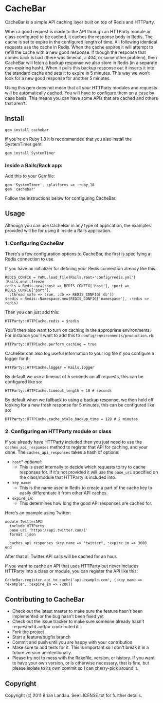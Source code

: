# CacheBar

CacheBar is a simple API caching layer built on top of Redis and HTTParty.

When a good request is made to the API through an HTTParty module or class configured to be cached, it caches the response body in Redis. The cache is set to expire in the configured length of time. All following identical requests use the cache in Redis. When the cache expires it will attempt to refill the cache with a new good response. If though the response that comes back is bad (there was timeout, a 404, or some other problem), then CacheBar will fetch a backup response we also store in Redis (in a separate non-expiring hash). When it pulls this backup response out it inserts it into the standard cache and sets it to expire in 5 minutes. This way we won't look for a new good response for another 5 minutes.

Using this gem does not mean that all your HTTParty modules and requests will be automatically cached. You will have to configure them on a case by case basis. This means you can have some APIs that are cached and others that aren't.

## Install

    gem install cachebar

If you're on Ruby 1.8 it is recommended that you also install the SystemTimer gem:

    gem install SystemTimer

### Inside a Rails/Rack app:

Add this to your Gemfile:

    gem 'SystemTimer', :platforms => :ruby_18
    gem 'cachebar'

Follow the instructions below for configuring CacheBar.

## Usage

Although you can use CacheBar in any type of application, the examples provided will be for using it inside a Rails application.

### 1. Configuring CacheBar

There's a few configuration options to CacheBar, the first is specifying a Redis connection to use.

If you have an initializer for defining your Redis connection already like this:

    REDIS_CONFIG = YAML.load_file(Rails.root+'config/redis.yml')[Rails.env].freeze
    redis = Redis.new(:host => REDIS_CONFIG['host'], :port => REDIS_CONFIG['port'],
      :thread_safe => true, :db => REDIS_CONFIG['db'])
    $redis = Redis::Namespace.new(REDIS_CONFIG['namespace'], :redis => redis)

Then you can just add this:

    HTTParty::HTTPCache.redis = $redis

You'll then also want to turn on caching in the appropriate environments. For instance you'll want to add this to `config/environments/production.rb`:

    HTTParty::HTTPCache.perform_caching = true

CacheBar can also log useful information to your log file if you configure a logger for it:

    HTTParty::HTTPCache.logger = Rails.logger

By default we use a timeout of 5 seconds on all requests, this can be configured like so:

    HTTParty::HTTPCache.timeout_length = 10 # seconds

By default when we fallback to using a backup response, we then hold off looking for a new fresh response for 5 minutes, this can be configured like so:

    HTTParty::HTTPCache.cache_stale_backup_time = 120 # 2 minutes

### 2. Configuring an HTTParty module or class

If you already have HTTParty included then you just need to use the `caches_api_responses` method to register that API for caching, and your done. The `caches_api_responses` takes a hash of options:

* `host`* *optional*:
  * This is used internally to decide which requests to try to cache responses for.
    If it's not provided it will use the `base_uri` specified on the class/module that HTTParty is included into.
* `key_name`:
  * This is the name used in Redis to create a part of the cache key to easily differentiate it from other API caches.
* `expire_in`:
  * This determines how long the good API responses are cached for.

Here's an example using Twitter:

    module TwitterAPI
      include HTTParty
      base_uri 'https://api.twitter.com/1'
      format :json

      caches_api_responses :key_name => "twitter", :expire_in => 3600
    end

After that all Twitter API calls will be cached for an hour.

If you want to cache an API that uses HTTParty but never includes HTTParty into a class or module, you can register the API like this:

    CacheBar.register_api_to_cache('api.example.com', {:key_name => "example", :expire_in => 7200})


## Contributing to CacheBar
 
* Check out the latest master to make sure the feature hasn't been implemented or the bug hasn't been fixed yet
* Check out the issue tracker to make sure someone already hasn't requested it and/or contributed it
* Fork the project
* Start a feature/bugfix branch
* Commit and push until you are happy with your contribution
* Make sure to add tests for it. This is important so I don't break it in a future version unintentionally.
* Please try not to mess with the Rakefile, version, or history. If you want to have your own version, or is otherwise necessary, that is fine, but please isolate to its own commit so I can cherry-pick around it.

## Copyright

Copyright (c) 2011 Brian Landau. See LICENSE.txt for further details.
